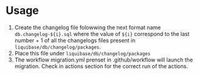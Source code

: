 # Usage

1. Create the changelog file folowwing the next format name
  `db.changelog-${i}.sql`
   where the value of `${i}` correspond to the last number + 1 of all the changelogs files present in `liquibase/db/changelog/packages`. 
2. Place this file under `liquibase/db/changelog/packages`
3. The workflow migration.yml prenset in .github/workflow will launch the migration. Check in actions section for the correct run of the actions. 
